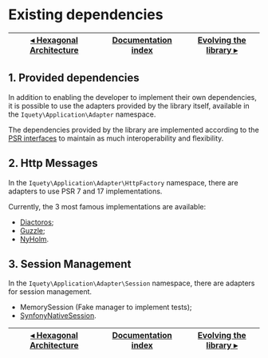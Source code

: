 # Existing dependencies

[◂ Hexagonal Architecture](09-hexagonal-architecture.md) | [Documentation index](index.md) | [Evolving the library ▸](99-evolution.md)
-- | -- | --

## 1. Provided dependencies

In addition to enabling the developer to implement their own dependencies, it is
possible to use the adapters provided by the library itself, available in the
`Iquety\Application\Adapter` namespace.

The dependencies provided by the library are implemented according to the
[PSR interfaces](https://www.php-fig.org/) to maintain as much
interoperability and flexibility.

## 2. Http Messages

In the `Iquety\Application\Adapter\HttpFactory` namespace, there are adapters to
use PSR 7 and 17 implementations.

Currently, the 3 most famous implementations are available:

- [Diactoros](https://github.com/laminas/laminas-diactoros);
- [Guzzle](https://github.com/guzzle/psr7);
- [NyHolm](https://github.com/Nyholm/psr7).

## 3. Session Management

In the `Iquety\Application\Adapter\Session` namespace, there are adapters for
session management.

- MemorySession (Fake manager to implement tests);
- [SynfonyNativeSession](https://github.com/symfony/http-foundation).

[◂ Hexagonal Architecture](09-hexagonal-architecture.md) | [Documentation index](index.md) | [Evolving the library ▸](99-evolution.md)
-- | -- | --
